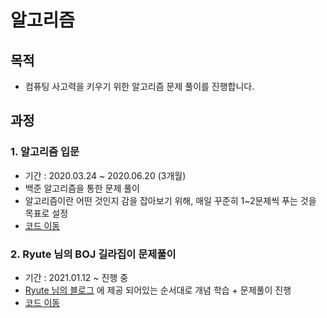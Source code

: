 # 알고리즘

## 목적

- 컴퓨팅 사고력을 키우기 위한 알고리즘 문제 풀이를 진행합니다.


## 과정

### 1. 알고리즘 입문
- 기간 : 2020.03.24 ~ 2020.06.20 (3개월)
- 백준 알고리즘을 통한 문제 풀이
- 알고리즘이란 어떤 것인지 감을 잡아보기 위해, 매일 꾸준히 1~2문제씩 푸는 것을 목표로 설정
- [코드 이동](src)

### 2. Ryute 님의 BOJ 길라집이 문제풀이
- 기간 : 2021.01.12 ~ 진행 중
- [Ryute 님의 블로그]() 에 제공 되어있는 순서대로 개념 학습 + 문제풀이 진행
- [코드 이동](algorithm_from_2021/src/main/kotlin/ryute)